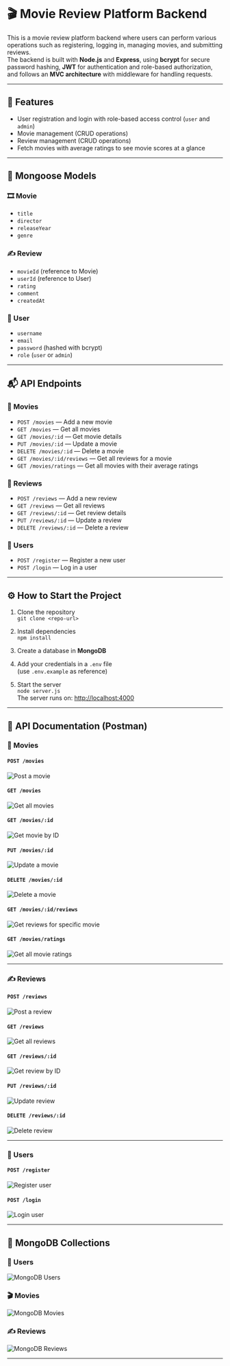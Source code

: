 # 🎬 Movie Review Platform Backend

This is a movie review platform backend where users can perform various operations such as registering, logging in, managing movies, and submitting reviews.  
The backend is built with **Node.js** and **Express**, using **bcrypt** for secure password hashing, **JWT** for authentication and role-based authorization, and follows an **MVC architecture** with middleware for handling requests.

---

## 🚀 Features

- User registration and login with role-based access control (`user` and `admin`)
- Movie management (CRUD operations)
- Review management (CRUD operations)
- Fetch movies with average ratings to see movie scores at a glance

---

## 🧩 Mongoose Models

### 🎞️ Movie

- `title`
- `director`
- `releaseYear`
- `genre`

### ✍️ Review

- `movieId` (reference to Movie)
- `userId` (reference to User)
- `rating`
- `comment`
- `createdAt`

### 👤 User

- `username`
- `email`
- `password` (hashed with bcrypt)
- `role` (`user` or `admin`)

---

## 📬 API Endpoints

### 🎥 Movies

- `POST /movies` — Add a new movie
- `GET /movies` — Get all movies
- `GET /movies/:id` — Get movie details
- `PUT /movies/:id` — Update a movie
- `DELETE /movies/:id` — Delete a movie
- `GET /movies/:id/reviews` — Get all reviews for a movie
- `GET /movies/ratings` — Get all movies with their average ratings

### 📝 Reviews

- `POST /reviews` — Add a new review
- `GET /reviews` — Get all reviews
- `GET /reviews/:id` — Get review details
- `PUT /reviews/:id` — Update a review
- `DELETE /reviews/:id` — Delete a review

### 👥 Users

- `POST /register` — Register a new user
- `POST /login` — Log in a user

---

## ⚙️ How to Start the Project

1. Clone the repository  
   `git clone <repo-url>`

2. Install dependencies  
   `npm install`

3. Create a database in **MongoDB**

4. Add your credentials in a `.env` file  
   (use `.env.example` as reference)

5. Start the server  
   `node server.js`  
   The server runs on: [http://localhost:4000](http://localhost:4000)

---

## 📮 API Documentation (Postman)

### 🎥 Movies

#### `POST /movies`

![Post a movie](images/POSTmovies.png)

#### `GET /movies`

![Get all movies](images/GETmovies.png)

#### `GET /movies/:id`

![Get movie by ID](images/GET-movies-id.png)

#### `PUT /movies/:id`

![Update a movie](images/PUT-movies-id.png)

#### `DELETE /movies/:id`

![Delete a movie](images/DELETE-movies-id.png)

#### `GET /movies/:id/reviews`

![Get reviews for specific movie](images/GET-movies-id-reviews.png)

#### `GET /movies/ratings`

![Get all movie ratings](images/GET-movies-ratings.png)

---

### ✍️ Reviews

#### `POST /reviews`

![Post a review](images/POST-reviews.png)

#### `GET /reviews`

![Get all reviews](images/GET-reviews.png)

#### `GET /reviews/:id`

![Get review by ID](images/GET-reviews-id.png)

#### `PUT /reviews/:id`

![Update review](images/PUT-reviews-id.png)

#### `DELETE /reviews/:id`

![Delete review](images/DELETE-reviews-id.png)

---

### 👤 Users

#### `POST /register`

![Register user](images/POSTregister.png)

#### `POST /login`

![Login user](images/POSTlogin.png)

---

## 🧾 MongoDB Collections

### 👥 Users

![MongoDB Users](images/usersInMongoDB.png)

### 🎬 Movies

![MongoDB Movies](images/moviesInMongoDB.png)

### ✍️ Reviews

![MongoDB Reviews](images/reviewsInMongoDB.png)

---
